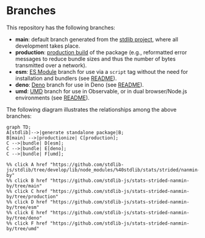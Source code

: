 <!--

@license Apache-2.0

Copyright (c) 2022 The Stdlib Authors.

Licensed under the Apache License, Version 2.0 (the "License");
you may not use this file except in compliance with the License.
You may obtain a copy of the License at

    http://www.apache.org/licenses/LICENSE-2.0

Unless required by applicable law or agreed to in writing, software
distributed under the License is distributed on an "AS IS" BASIS,
WITHOUT WARRANTIES OR CONDITIONS OF ANY KIND, either express or implied.
See the License for the specific language governing permissions and
limitations under the License.

-->

# Branches

This repository has the following branches:

-   **main**: default branch generated from the [stdlib project][stdlib-url], where all development takes place.
-   **production**: [production build][production-url] of the package (e.g., reformatted error messages to reduce bundle sizes and thus the number of bytes transmitted over a network).
-   **esm**: [ES Module][esm-url] branch for use via a `script` tag without the need for installation and bundlers (see [README][esm-readme]).
-   **deno**: [Deno][deno-url] branch for use in Deno (see [README][deno-readme]).
-   **umd**: [UMD][umd-url] branch for use in Observable, or in dual browser/Node.js environments (see [README][umd-readme]).

The following diagram illustrates the relationships among the above branches:

```mermaid
graph TD;
A[stdlib]-->|generate standalone package|B;
B[main] -->|productionize| C[production];
C -->|bundle| D[esm];
C -->|bundle| E[deno];
C -->|bundle| F[umd];

%% click A href "https://github.com/stdlib-js/stdlib/tree/develop/lib/node_modules/%40stdlib/stats/strided/nanmin-by"
%% click B href "https://github.com/stdlib-js/stats-strided-nanmin-by/tree/main"
%% click C href "https://github.com/stdlib-js/stats-strided-nanmin-by/tree/production"
%% click D href "https://github.com/stdlib-js/stats-strided-nanmin-by/tree/esm"
%% click E href "https://github.com/stdlib-js/stats-strided-nanmin-by/tree/deno"
%% click F href "https://github.com/stdlib-js/stats-strided-nanmin-by/tree/umd"
```

[stdlib-url]: https://github.com/stdlib-js/stdlib/tree/develop/lib/node_modules/%40stdlib/stats/strided/nanmin-by
[production-url]: https://github.com/stdlib-js/stats-strided-nanmin-by/tree/production
[deno-url]: https://github.com/stdlib-js/stats-strided-nanmin-by/tree/deno
[deno-readme]: https://github.com/stdlib-js/stats-strided-nanmin-by/blob/deno/README.md
[umd-url]: https://github.com/stdlib-js/stats-strided-nanmin-by/tree/umd
[umd-readme]: https://github.com/stdlib-js/stats-strided-nanmin-by/blob/umd/README.md
[esm-url]: https://github.com/stdlib-js/stats-strided-nanmin-by/tree/esm
[esm-readme]: https://github.com/stdlib-js/stats-strided-nanmin-by/blob/esm/README.md